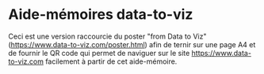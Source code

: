 # Aide-mémoires data-to-viz

Ceci est une version raccourcie du poster "from Data to Viz" (https://www.data-to-viz.com/poster.html) afin de ternir sur une page A4 et de fournir le QR code qui permet de naviguer sur le site https://www.data-to-viz.com facilement à partir de cet aide-mémoire.
